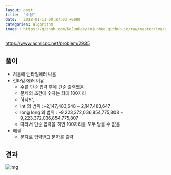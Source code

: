 ```yaml
---
layout: post
title:  "소음"
date:   2018-01-11 00:27:03 +0900
categories: algorithm
image : https://github.com/KoJunHee/kojunhee.github.io/raw/master/img/algorithm.png
---
```


<https://www.acmicpc.net/problem/2935>

## 풀이

- 처음에 런타임에러 나옴
- 런타임 에러 이유 
	- 수를 단순 입력 후에 단순 출력했음
	- 문제의 조건에 숫자는 최대 100자리
	- 하지만, 
	- int 의 범위 : –2,147,483,648 ~ 2,147,483,647
	- long long 의 범위 : –9,223,372,036,854,775,808 ~ 9,223,372,036,854,775,807
	- 따라서 단순 입력을 하면 100자리를 모두 담을 수 없음
- 해결
	- 문자로 입력받고 문자를 출력

## 결과

![img](https://github.com/KoJunHee/kojunhee.github.io/raw/master/img/noise.png)